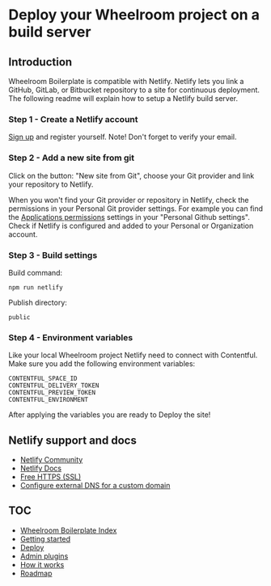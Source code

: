 # Deploy your Wheelroom project on a build server

## Introduction

Wheelroom Boilerplate is compatible with Netlify. Netlify lets you link a GitHub,
GitLab, or Bitbucket repository to a site for continuous deployment. The
following readme will explain how to setup a Netlify build server.

### Step 1 - Create a Netlify account

[Sign up](https://app.netlify.com/signup) and register yourself. Note! Don't
forget to verify your email.

### Step 2 - Add a new site from git

Click on the button: "New site from Git", choose your Git provider and link your
repository to Netlify.

When you won't find your Git provider or repository in Netlify, check the
permissions in your Personal Git provider settings. For example you can find the
[Applications
permissions](https://help.github.com/en/github/getting-started-with-github/access-permissions-on-github)
settings in your "Personal Github settings". Check if Netlify is configured and
added to your Personal or Organization account.

### Step 3 - Build settings

Build command: 
```
npm run netlify
```

Publish directory: 
```
public
```

### Step 4 - Environment variables

Like your local Wheelroom project Netlify need to connect with Contentful. Make 
sure you add the following environment variables:
```
CONTENTFUL_SPACE_ID
CONTENTFUL_DELIVERY_TOKEN
CONTENTFUL_PREVIEW_TOKEN
CONTENTFUL_ENVIRONMENT
```
After applying the variables you are ready to Deploy the site!

## Netlify support and docs
- [Netlify Community](https://community.netlify.com/)
- [Netlify Docs](https://docs.netlify.com/)
- [Free HTTPS (SSL)](https://docs.netlify.com/domains-https/https-ssl/)
- [Configure external DNS for a custom
  domain](https://docs.netlify.com/domains-https/custom-domains/configure-external-dns//)

## TOC

- [Wheelroom Boilerplate Index](../README.md)
- [Getting started](./getting-started.md)
- [Deploy](./deploy-wheelroom-project.md)
- [Admin plugins](./admin-plugins.md)
- [How it works](./how-it-works.md)
- [Roadmap](./roadmap.md)
